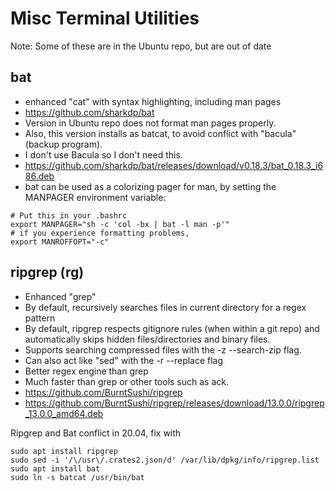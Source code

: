 # Misc Terminal Utilities

Note: Some of these are in the Ubuntu repo, but are out of date

## bat

- enhanced "cat" with syntax highlighting, including man pages
- <https://github.com/sharkdp/bat>
- Version in Ubuntu repo does not format man pages properly.
- Also, this version installs as batcat, to avoid conflict with "bacula"
  (backup program).
- I don't use Bacula so I don't need this.
- <https://github.com/sharkdp/bat/releases/download/v0.18.3/bat_0.18.3_i686.deb>
- bat can be used as a colorizing pager for man, by setting the MANPAGER
  environment variable:

<!-- -->

    # Put this in your .bashrc
    export MANPAGER="sh -c 'col -bx | bat -l man -p'"
    # if you experience formatting problems,
    export MANROFFOPT="-c"

## ripgrep (rg)

- Enhanced "grep"
- By default, recursively searches files in current directory for a
  regex pattern
- By default, ripgrep respects gitignore rules (when within a git repo) and automatically skips
  hidden files/directories and binary files.
- Supports searching compressed files with the -z --search-zip flag.
- Can also act like "sed" with the -r --replace flag
- Better regex engine than grep
- Much faster than grep or other tools such as ack.
- <https://github.com/BurntSushi/ripgrep>
- <https://github.com/BurntSushi/ripgrep/releases/download/13.0.0/ripgrep_13.0.0_amd64.deb>

Ripgrep and Bat conflict in 20.04, fix with

    sudo apt install ripgrep
    sudo sed -i '/\/usr\/.crates2.json/d' /var/lib/dpkg/info/ripgrep.list
    sudo apt install bat
    sudo ln -s batcat /usr/bin/bat
